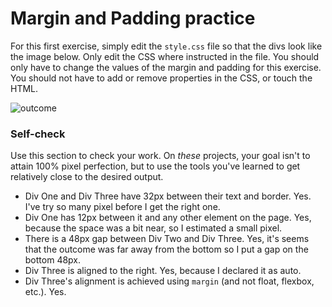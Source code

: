 # Margin and Padding practice

For this first exercise, simply edit the `style.css` file so that the divs look like the image below. Only edit the CSS where instructed in the file.  You should only have to change the values of the margin and padding for this exercise. You should not have to add or remove properties in the CSS, or touch the HTML.

![outcome](./desired-outcome.png)

### Self-check 
Use this section to check your work. On _these_ projects, your goal isn't to attain 100% pixel perfection, but to use the tools you've learned to get relatively close to the desired output.

- Div One and Div Three have 32px between their text and border.
    Yes. I've try so many pixel before I get the right one.
- Div One has 12px between it and any other element on the page.
    Yes, because the space was a bit near, so I estimated a small pixel.
- There is a 48px gap between Div Two and Div Three.
    Yes, it's seems that the outcome was far away from the bottom so I put a gap on the bottom 48px.
- Div Three is aligned to the right.
    Yes, because I declared it as auto.
- Div Three's alignment is achieved using `margin` (and not float, flexbox, etc.). 
    Yes.